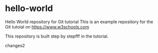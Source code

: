 # hello-world
Hello World repository for Git tutorial
This is an example repository for the Git tutoial on https://www.w3schools.com

This repository is built step by stepfff in the tutorial.

changes2
